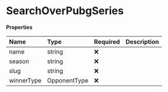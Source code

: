 # SearchOverPubgSeries

**Properties**

| Name       | Type         | Required | Description |
| :--------- | :----------- | :------- | :---------- |
| name       | string       | ❌       |             |
| season     | string       | ❌       |             |
| slug       | string       | ❌       |             |
| winnerType | OpponentType | ❌       |             |

